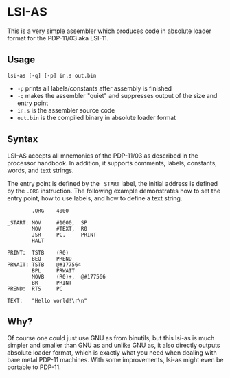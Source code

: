 LSI-AS
======

This is a very simple assembler which produces code in absolute loader format
for the PDP-11/03 aka LSI-11.


Usage
-----

```
lsi-as [-q] [-p] in.s out.bin
```

- `-p` prints all labels/constants after assembly is finished
- `-q` makes the assembler "quiet" and suppresses output of the size and entry
  point
- `in.s` is the assembler source code
- `out.bin` is the compiled binary in absolute loader format


Syntax
------

LSI-AS accepts all mnemonics of the PDP-11/03 as described in the processor
handbook. In addition, it supports comments, labels, constants, words, and text
strings.

The entry point is defined by the `_START` label, the initial address is
defined by the `.ORG` instruction. The following example demonstrates how to
set the entry point, how to use labels, and how to define a text string.

```
        .ORG    4000

_START: MOV     #1000,  SP
        MOV     #TEXT,  R0
        JSR     PC,     PRINT
        HALT

PRINT:  TSTB    (R0)
        BEQ     PREND
PRWAIT: TSTB    @#177564
        BPL     PRWAIT
        MOVB    (R0)+,  @#177566
        BR      PRINT
PREND:  RTS     PC

TEXT:   "Hello world!\r\n"
```


Why?
----

Of course one could just use GNU as from binutils, but this lsi-as is much
simpler and smaller than GNU as and unlike GNU as, it also directly outputs
absolute loader format, which is exactly what you need when dealing with bare
metal PDP-11 machines. With some improvements, lsi-as might even be portable to
PDP-11.
